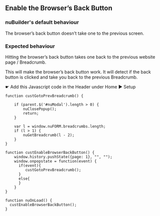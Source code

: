 ## Enable the Browser’s Back Button

### nuBuilder's default behaviour
The browser’s back button doesn’t take one to the previous screen.

### Expected behaviour
Hitting the browser’s back button takes one back to the previous website page / Breadcrumb.

This will make the browser’s back button work. It will detect if the back button is clicked and take you back to the previous Breadcrumb.

☛  Add this Javascript code in the Header under Home ► Setup

```
function custGotoPrevBreadcrumb() {
 
    if (parent.$('#nuModal').length > 0) {
        nuClosePopup();
        return;
    }
 
    var l = window.nuFORM.breadcrumbs.length;
    if (l > 1) {
        nuGetBreadcrumb(l - 2);
    }
}
 
function custEnableBrowserBackButton() {
    window.history.pushState({page: 1}, "", "");
    window.onpopstate = function(event) {
      if(event){
         custGotoPrevBreadcrumb();
      }
      else{
      }
    }
}
 
function nuOnLoad() {
  custEnableBrowserBackButton();
}
```

